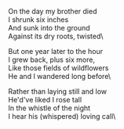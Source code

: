 On the day my brother died\
I shrunk six inches\
And sunk into the ground\
Against its dry roots, twisted\

But one year later to the hour\
I grew back, plus six more,\
Like those fields of wildflowers\
He and I wandered long before\

Rather than laying still and low\
He'd've liked I rose tall\
In the whistle of the night\
I hear his (whispered) loving call\